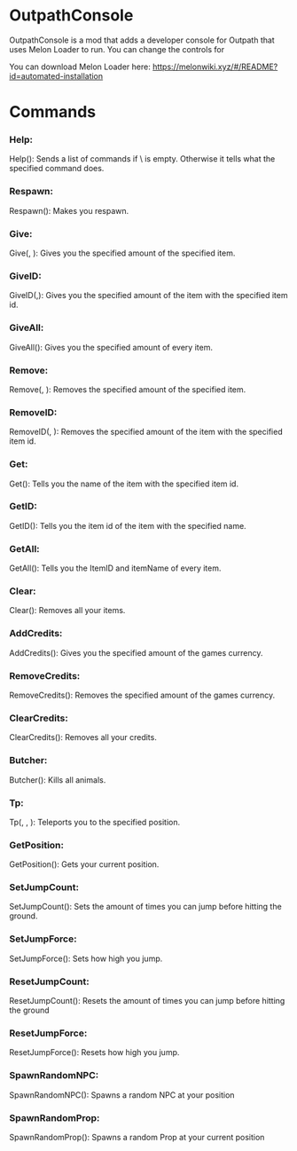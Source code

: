# OutpathConsole
OutpathConsole is a mod that adds a developer console for Outpath that uses Melon Loader to run.
You can change the controls for 

You can download Melon Loader here: https://melonwiki.xyz/#/README?id=automated-installation

# Commands
### Help:
  Help(<Command>\): Sends a list of commands if <Command>\ is empty. Otherwise it tells what the specified command does.
### Respawn:
  Respawn(): Makes you respawn.
### Give:
  Give(<Item Name>\, <Amount>\): Gives you the specified amount of the specified item.
### GiveID:
  GiveID(<Item ID>\,<Amount>\): Gives you the specified amount of the item with the specified item id.
### GiveAll:
  GiveAll(<Amount>\): Gives you the specified amount of every item.
### Remove:
  Remove(<Item Name>\, <Amount>\): Removes the specified amount of the specified item.
### RemoveID:
   RemoveID(<Item ID>\, <Amount>\): Removes the specified amount of the item with the specified item id.
### Get:
  Get(<ItemID>\): Tells you the name of the item with the specified item id.
### GetID:
  GetID(<Item Name>\): Tells you the item id of the item with the specified name.
### GetAll:
  GetAll(): Tells you the ItemID and itemName of every item.
### Clear:
  Clear(): Removes all your items.
### AddCredits:
  AddCredits(<Amount>\): Gives you the specified amount of the games currency.
### RemoveCredits:
  RemoveCredits(<Amount>\): Removes the specified amount of the games currency.
### ClearCredits:
  ClearCredits(): Removes all your credits.
### Butcher:
  Butcher(): Kills all animals.
### Tp:
  Tp(<x>\, <y>\, <z>\): Teleports you to the specified position.
### GetPosition:
  GetPosition(): Gets your current position.
### SetJumpCount:
  SetJumpCount(): Sets the amount of times you can jump before hitting the ground.
### SetJumpForce:
  SetJumpForce(): Sets how high you jump.
### ResetJumpCount:
  ResetJumpCount(): Resets the amount of times you can jump before hitting the ground
### ResetJumpForce:
  ResetJumpForce(): Resets how high you jump.
### SpawnRandomNPC:
  SpawnRandomNPC(): Spawns a random NPC at your position
### SpawnRandomProp:
  SpawnRandomProp(): Spawns a random Prop at your current position
